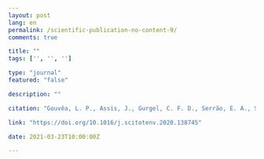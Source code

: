 ```yaml
---
layout: post
lang: en
permalink: /scientific-publication-no-content-9/
comments: true

title: ""
tags: ['', '', '']

type: "journal"
featured: "false"

description: ""

citation: "Gouvêa, L. P., Assis, J., Gurgel, C. F. D., Serrão, E. A., Silveira, T. C. L., Santos, R., et al. (2020). Golden carbon of Sargassum forests revealed as an opportunity for climate change mitigation. Science of the Total Environment, 138745."

link: "https://doi.org/10.1016/j.scitotenv.2020.138745"

date: 2021-03-23T10:00:00Z

---
```

